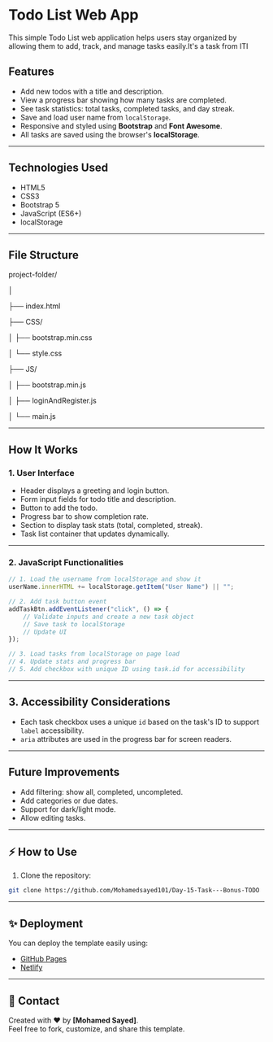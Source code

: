 # Todo List Web App

This simple Todo List web application helps users stay organized by allowing them to add, track, and manage tasks easily.It's a task from ITI

## Features

- Add new todos with a title and description.
- View a progress bar showing how many tasks are completed.
- See task statistics: total tasks, completed tasks, and day streak.
- Save and load user name from `localStorage`.
- Responsive and styled using **Bootstrap** and **Font Awesome**.
- All tasks are saved using the browser's **localStorage**.

---

## Technologies Used

- HTML5
- CSS3
- Bootstrap 5
- JavaScript (ES6+)
- localStorage

---

## File Structure

project-folder/

│

├── index.html

├── CSS/

│ ├── bootstrap.min.css

│ └── style.css

├── JS/

│ ├── bootstrap.min.js

│ ├── loginAndRegister.js

│ └── main.js

---


## How It Works

### 1. **User Interface**

- Header displays a greeting and login button.
- Form input fields for todo title and description.
- Button to add the todo.
- Progress bar to show completion rate.
- Section to display task stats (total, completed, streak).
- Task list container that updates dynamically.

---

### 2. **JavaScript Functionalities**

```js
// 1. Load the username from localStorage and show it
userName.innerHTML += localStorage.getItem("User Name") || "";

// 2. Add task button event
addTaskBtn.addEventListener("click", () => {
    // Validate inputs and create a new task object
    // Save task to localStorage
    // Update UI
});

// 3. Load tasks from localStorage on page load
// 4. Update stats and progress bar
// 5. Add checkbox with unique ID using task.id for accessibility

```

---

## 3. Accessibility Considerations

- Each task checkbox uses a unique `id` based on the task's ID to support `label` accessibility.
- `aria` attributes are used in the progress bar for screen readers.

---

## Future Improvements

- Add filtering: show all, completed, uncompleted.
- Add categories or due dates.
- Support for dark/light mode.
- Allow editing tasks.

---

## ⚡ How to Use

1. Clone the repository:

```bash
git clone https://github.com/Mohamedsayed101/Day-15-Task---Bonus-TODO
```
---

## ✨ Deployment

You can deploy the template easily using:

- [GitHub Pages](https://mohamedsayed101.github.io/Day-15-Task---Bonus-TODO/)  
- [Netlify](https://todolisjs.netlify.app/)  

---

## 📧 Contact

Created with ❤️ by **[Mohamed Sayed]**.  
Feel free to fork, customize, and share this template.

